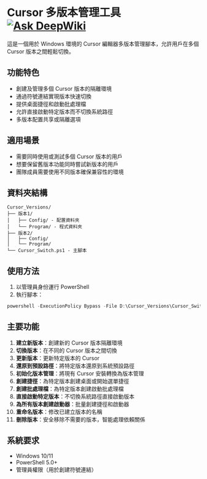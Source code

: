 # Cursor 多版本管理工具 [![Ask DeepWiki](https://deepwiki.com/badge.svg)](https://deepwiki.com/yulin0629/cursor-version-manager)

這是一個用於 Windows 環境的 Cursor 編輯器多版本管理腳本，允許用戶在多個 Cursor 版本之間輕鬆切換。

## 功能特色

- 創建及管理多個 Cursor 版本的隔離環境
- 通過符號連結實現版本快速切換
- 提供桌面捷徑和啟動批處理檔
- 允許直接啟動特定版本而不切換系統路徑
- 多版本配置共享或隔離選項

## 適用場景

- 需要同時使用或測試多個 Cursor 版本的用戶
- 想要保留舊版本功能同時嘗試新版本的用戶
- 團隊成員需要使用不同版本確保兼容性的環境

## 資料夾結構

```
Cursor_Versions/
├── 版本1/
│   ├── Config/ - 配置資料夾
│   └── Program/ - 程式資料夾
├── 版本2/
│   ├── Config/
│   └── Program/
└── Cursor_Switch.ps1 - 主腳本
```

## 使用方法

1. 以管理員身份運行 PowerShell
2. 執行腳本：
```powershell
powershell -ExecutionPolicy Bypass -File D:\Cursor_Versions\Cursor_Switch.ps1
```

## 主要功能

1. **建立新版本**：創建新的 Cursor 版本隔離環境
2. **切換版本**：在不同的 Cursor 版本之間切換
3. **更新版本**：更新特定版本的 Cursor
4. **還原到預設路徑**：將特定版本還原到系統預設路徑
5. **初始化版本管理**：將現有 Cursor 安裝轉換為版本管理
6. **創建捷徑**：為特定版本創建桌面或開始選單捷徑
7. **創建批處理檔**：為特定版本創建啟動批處理檔
8. **直接啟動特定版本**：不切換系統路徑直接啟動版本
9. **為所有版本創建啟動器**：批量創建捷徑和啟動器
10. **重命名版本**：修改已建立版本的名稱
11. **刪除版本**：安全移除不需要的版本，智能處理依賴關係

## 系統要求

- Windows 10/11
- PowerShell 5.0+
- 管理員權限（用於創建符號連結）